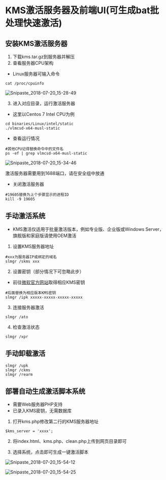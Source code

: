 # KMS激活服务器及前端UI(可生成bat批处理快速激活)

## 安装KMS激活服务器
1. 下载kms.tar.gz到服务器并解压
2. 查看服务器CPU架构
- Linux服务器可输入命令

```
cat /proc/cpuinfo
```

![Snipaste_2018-07-20_15-28-49](https://lichen0.cn/Snipaste/Snipaste_2018-07-20_15-28-49.png)

3. 进入对应目录，运行激活服务器
- 这里以Centos 7 Intel CPU为例

```
cd binaries/Linux/intel/static
./vlmcsd-x64-musl-static
```
- 查看运行情况

```
#其他CPU记得替换命令中的文件名
ps -ef | grep vlmcsd-x64-musl-static
```

![Snipaste_2018-07-20_15-34-46](https://lichen0.cn/Snipaste/Snipaste_2018-07-20_15-34-46.png)

激活服务器需要用到1688端口，请在安全组中放通

- 关闭激活服务器

```
#19605替换为上个步骤显示的进程ID
kill -9 19605
```

## 手动激活系统
- KMS激活仅适用于批量激活版本，例如专业版、企业版或Windows Server，旗舰版和家庭版请使用OEM激活
1. 设置KMS服务器地址

```
#xxx为服务器IP或绑定的域名
slmgr /skms xxx
```

2. 设置密钥（部分情况下可忽略此步）
- 前往[微软官方网站](https://technet.microsoft.com/en-us/library/jj612867.aspx)取得相应KMS密钥

```
#后面替换为相应版本KMS密钥
slmgr /ipk xxxxx-xxxxx-xxxxx-xxxxx
```

3. 连接服务器激活

```
slmgr /ato
```

4. 检查激活状态

```
slmgr /xpr
```

## 手动卸载激活

```
slmgr /upk
slmgr /ckms
slmgr /rearm
```

## 部署自动生成激活脚本系统
- 需要Web服务器PHP支持
- 已录入KMS密钥，无需数据库

1. 打开kms.php修改第二行的KMS服务器地址

```
$kms_server = 'xxxx';
```

2. 将index.html、kms.php、clean.php上传到网页目录即可

3. 选择系统，点击即可生成一键激活脚本

![Snipaste_2018-07-20_15-54-12](https://lichen0.cn/Snipaste/Snipaste_2018-07-20_15-54-12.png)

![Snipaste_2018-07-20_15-54-25](https://lichen0.cn/Snipaste/Snipaste_2018-07-20_15-54-25.png)